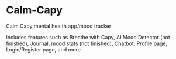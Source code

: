 # Calm-Capy
Calm Capy mental health app/mood tracker

Includes features such as Breathe with Capy, AI Mood Detector (not finished), Journal, mood stats (not finished), Chatbot, Profile page, Login/Register page, and more
